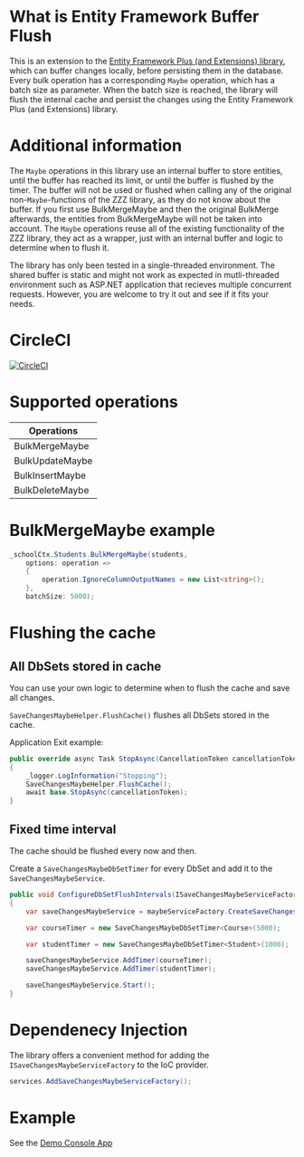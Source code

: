 # What is Entity Framework Buffer Flush 

This is an extension to the [Entity Framework Plus (and Extensions) library](https://entityframework-plus.net/), which can buffer changes locally, before persisting them in the database.
Every bulk operation has a corresponding `Maybe` operation, which has a batch size as parameter. When the batch size is reached, the library will flush the internal cache and persist the changes using the Entity Framework Plus (and Extensions) library. 

# Additional information

The `Maybe` operations in this library use an internal buffer to store entities, until the buffer has reached its limit, or until the buffer is flushed by the timer. The buffer will not be used or flushed when calling any of the original non-`Maybe`-functions of the ZZZ library, as they do not know about the buffer. If you first use BulkMergeMaybe and then the original BulkMerge afterwards, the entities from BulkMergeMaybe will not be taken into account. The `Maybe` operations reuse all of the existing functionality of the ZZZ library, they act as a wrapper, just with an internal buffer and logic to determine when to flush it.

The library has only been tested in a single-threaded environment. The shared buffer is static and might not work as expected in mutli-threaded environment such as ASP.NET application that recieves multiple concurrent requests. However, you are welcome to try it out and see if it fits your needs.

# CircleCI

[![CircleCI](https://dl.circleci.com/status-badge/img/gh/xzuttz/zzz-efplus-buffer-flush/tree/main.svg?style=svg)](https://dl.circleci.com/status-badge/redirect/gh/xzuttz/zzz-efplus-buffer-flush/tree/main)

# Supported operations

| Operations          |
| --------------------|
|BulkMergeMaybe       |
|BulkUpdateMaybe      |
|BulkInsertMaybe      |
|BulkDeleteMaybe      |

# BulkMergeMaybe example

```c#
_schoolCtx.Students.BulkMergeMaybe(students, 
    options: operation =>
    {
        operation.IgnoreColumnOutputNames = new List<string>();
    },
    batchSize: 5000);
``` 

# Flushing the cache 

## All DbSets stored in cache

You can use your own logic to determine when to flush the cache and save all changes.

```SaveChangesMaybeHelper.FlushCache()``` flushes all DbSets stored in the cache. 

Application Exit example:

```c#
public override async Task StopAsync(CancellationToken cancellationToken)
{
    _logger.LogInformation("Stopping");
    SaveChangesMaybeHelper.FlushCache();
    await base.StopAsync(cancellationToken);
}
```

## Fixed time interval

The cache should be flushed every now and then. 

Create a `SaveChangesMaybeDbSetTimer` for every DbSet and add it to the `SaveChangesMaybeService`.

```c#
public void ConfigureDbSetFlushIntervals(ISaveChangesMaybeServiceFactory maybeServiceFactory, SchoolContext schoolCtx)
{
    var saveChangesMaybeService = maybeServiceFactory.CreateSaveChangesMaybeService();

    var courseTimer = new SaveChangesMaybeDbSetTimer<Course>(5000);

    var studentTimer = new SaveChangesMaybeDbSetTimer<Student>(1000);

    saveChangesMaybeService.AddTimer(courseTimer);
    saveChangesMaybeService.AddTimer(studentTimer);

    saveChangesMaybeService.Start();
}
``` 

# Dependenecy Injection

The library offers a convenient method for adding the `ISaveChangesMaybeServiceFactory` to the IoC provider.

```c#
services.AddSaveChangesMaybeServiceFactory();
```

# Example

See the [Demo Console App](https://github.com/xzuttz/zzz-efplus-buffer-flush/tree/main/src/SaveChangesMaybe.DemoConsole)
